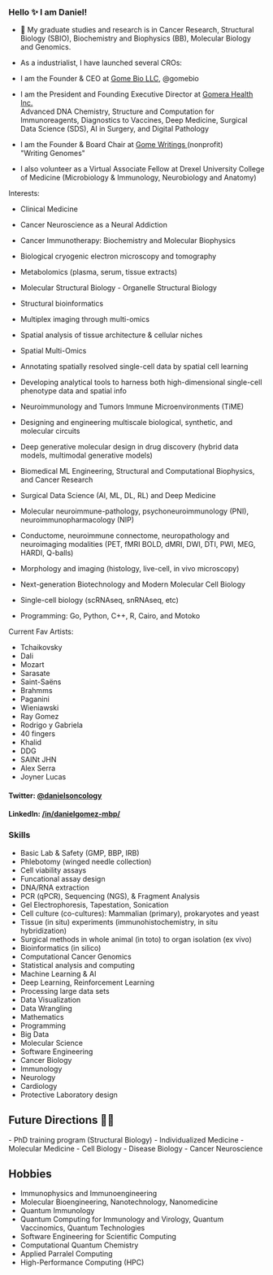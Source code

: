 ### Hello ✨  I am Daniel!

- 🔭 My graduate studies and research is in Cancer Research, Structural Biology (SBIO), Biochemistry and Biophysics (BB), Molecular Biology and Genomics.

- As a industrialist, I have launched several CROs: 

- I am the Founder & CEO at <a href=https://gome.bio>Gome Bio LLC</a>, @gomebio <br> 

- I am the President and Founding Executive Director at <a href=https://gomera.io>Gomera Health Inc.</a><br>
Advanced DNA Chemistry, Structure and Computation for Immunoreagents, Diagnostics to Vaccines, Deep Medicine, 
Surgical Data Science (SDS), AI in Surgery, and Digital Pathology

- I am the Founder & Board Chair at <a href=https://gomewritings.org>Gome Writings </a>(nonprofit) <br>
"Writing Genomes" 

- I also volunteer as a Virtual Associate Fellow at Drexel University College of Medicine (Microbiology & Immunology, Neurobiology and Anatomy)

Interests:
- Clinical Medicine
- Cancer Neuroscience as a Neural Addiction
- Cancer Immunotherapy: Biochemistry and Molecular Biophysics
- Biological cryogenic electron microscopy and tomography 
- Metabolomics (plasma, serum, tissue extracts)
- Molecular Structural Biology - Organelle Structural Biology
- Structural bioinformatics


- Multiplex imaging through multi-omics 
- Spatial analysis of tissue architecture & cellular niches
- Spatial Multi-Omics
- Annotating spatially resolved single-cell data by spatial cell learning
- Developing analytical tools to harness both high-dimensional single-cell phenotype data and spatial info
- Neuroimmunology and Tumors Immune Microenvironments (TiME)
- Designing and engineering multiscale biological, synthetic, and molecular circuits
- Deep generative molecular design in drug discovery (hybrid data models, multimodal generative models)

- Biomedical ML Engineering, Structural and Computational Biophysics, and Cancer Research
- Surgical Data Science (AI, ML, DL, RL) and Deep Medicine
- Molecular neuroimmune-pathology, psychoneuroimmunology (PNI), neuroimmunopharmacology (NIP)
- Conductome, neuroimmune connectome, neuropathology and neuroimaging modalities (PET, fMRI BOLD, dMRI, DWI, DTI, PWI, MEG, HARDI, Q-balls)
- Morphology and imaging (histology, live-cell, in vivo microscopy)
 
- Next-generation Biotechnology and Modern Molecular Cell Biology
- Single-cell biology (scRNAseq, snRNAseq, etc)

- Programming: Go, Python, C++, R, Cairo, and Motoko 


Current Fav Artists:
- Tchaikovsky
- Dali
- Mozart
- Sarasate
- Saint-Saëns
- Brahmms
- Paganini
- Wieniawski
- Ray Gomez
- Rodrigo y Gabriela
- 40 fingers
- Khalid
- DDG
- SAINt JHN
- Alex Serra
- Joyner Lucas


#### Twitter: [@danielsoncology](https://twitter.com/danielsoncology) 
#### LinkedIn: [/in/danielgomez-mbp/](https://www.linkedin.com/in/danielgomez-mbp) 

### Skills

- Basic Lab & Safety (GMP, BBP, IRB)	
- Phlebotomy (winged needle collection)
- Cell viability assays
- Funcational assay design
- DNA/RNA extraction
- PCR (qPCR), Sequencing (NGS), & Fragment Analysis
- Gel Electrophoresis, Tapestation, Sonication
- Cell culture (co-cultures): Mammalian (primary), prokaryotes and yeast 
- Tissue (in situ) experiments (immunohistochemistry, in situ hybridization)
- Surgical methods in whole animal (in toto) to organ isolation (ex vivo)
- Bioinformatics (in silico)
- Computational Cancer Genomics 
- Statistical analysis and computing
- Machine Learning & AI
- Deep Learning, Reinforcement Learning
- Processing large data sets
- Data Visualization
- Data Wrangling
- Mathematics
- Programming
- Big Data
- Molecular Science
- Software Engineering
- Cancer Biology
- Immunology
- Neurology
- Cardiology
- Protective Laboratory design

	
<h2>Future Directions &#x1F468;&#x200D;&#x1F4BB;</h2>
- PhD training program (Structural Biology)
- Individualized Medicine
- Molecular Medicine
- Cell Biology
- Disease Biology
- Cancer Neuroscience

## Hobbies
- Immunophysics and Immunoengineering
- Molecular Bioengineering, Nanotechnology, Nanomedicine
- Quantum Immunology
- Quantum Computing for Immunology and Virology, Quantum Vaccinomics, Quantum Technologies
- Software Engineering for Scientific Computing
- Computational Quantum Chemistry
- Applied Parralel Computing
- High-Performance Computing (HPC)

	
</html>

